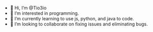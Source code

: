 - 👋 Hi, I’m @Tio3io
- 👀 I’m interested in programming.
- 🌱 I’m currently learning to use js, python, and java to code.
- 💞️ I’m looking to collaborate on fixing issues and eliminating bugs.


<!---
Tio3io/Tio3io is a ✨ special ✨ repository because its `README.md` (this file) appears on your GitHub profile.
You can click the Preview link to take a look at your changes.
--->
